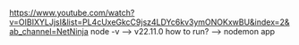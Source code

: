 https://www.youtube.com/watch?v=OIBIXYLJjsI&list=PL4cUxeGkcC9jsz4LDYc6kv3ymONOKxwBU&index=2&ab_channel=NetNinja
node -v --> v22.11.0
how to run? --> nodemon app